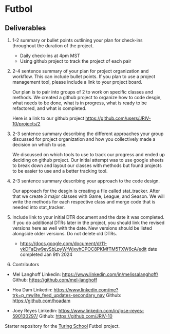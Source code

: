 # Futbol
## Deliverables
1. 1-2 summary or bullet points outlining your plan for check-ins throughout the duration of the project.
    * Daily check-ins at 4pm MST 
    * Using github project to track the project of each pair

2. 2-4 sentence summary of your plan for project organization and workflow. This can include bullet points. If you plan to use a project management tool, please include a link to your project board.

    Our plan is to pair into groups of 2 to work on specific classes and methods. We created a github project to organize how to code desgin, what needs to be done, what is in progress, what is ready to be refactored, and what is completed. 

    Here is a link to our github project https://github.com/users/JRIV-10/projects/2

3. 2-3 sentence summary describing the different approaches your group discussed for project organization and how you collectively made a decision on which to use. 
    
    We discussed on which tools to use to track our progress and ended up deciding on github project. Our initial attempt was to use google sheets to break down and layout our classes with methods but found projects to be easier to use and a better tracking tool. 

4. 2-3 sentence summary describing your approach to the code design.
    
    Our approach for the desgin is creating a file called stat_tracker. After that we create 3 major classes with Game, League, and Season. We will write the methods for each respective class and merge code that is needed into stat_tracker. 

5. Include link to your initial DTR document and the date it was completed. If you do additional DTRs later in the project, you should link the revised versions here as well with the date. New versions should be listed alongside older versions. Do not delete old DTRs.
    *  https://docs.google.com/document/d/11-vkDFaEjw9evSbLpyWrWjxyhCPOC8PKMfTM5TXW6cA/edit  date completed Jan 9th 2024 

6. Contributors 
* Mel Langhoff Linkedin: https://www.linkedin.com/in/melissalanghoff/  Github: https://github.com/mel-langhoff

* Hoa Dam Linkedin: https://www.linkedin.com/me?trk=p_mwlite_feed_updates-secondary_nav    Github: https://github.com/hoadam
   
* Joey Reyes Linkedin: https://www.linkedin.com/in/jose-reyes-590130297/  Github: https://github.com/JRIV-10 



















Starter repository for the [Turing School](https://turing.io/) Futbol project.
